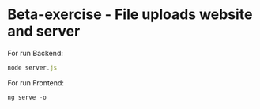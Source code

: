 # Beta-exercise - File uploads website and server

For run Backend:
```javascript
node server.js
```
For run Frontend: 
```javascript
ng serve -o
```
